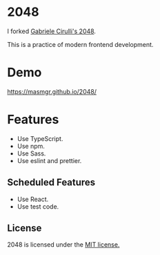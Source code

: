 # 2048
I forked [Gabriele Cirulli's 2048](https://github.com/gabrielecirulli/2048).

This is a practice of modern frontend development.

# Demo

https://masmgr.github.io/2048/

# Features
- Use TypeScript.
- Use npm.
- Use Sass.
- Use eslint and prettier.

## Scheduled Features
- Use React.
- Use test code.

## License
2048 is licensed under the [MIT license.](https://github.com/gabrielecirulli/2048/blob/master/LICENSE.txt)

